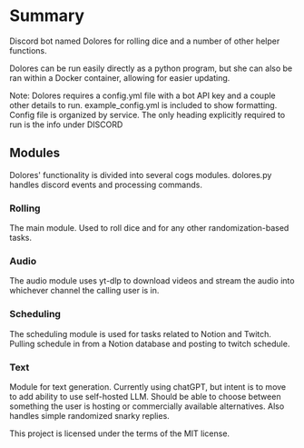 # Summary

Discord bot named Dolores for rolling dice and a number of other helper functions.

Dolores can be run easily directly as a python program, but she can also be ran within a Docker container, allowing for easier updating.

Note: Dolores requires a config.yml file with a bot API key and a couple other details to run. example_config.yml is included to show formatting. Config file is organized by service. The only heading explicitly required to run is the info under DISCORD

## Modules

Dolores' functionality is divided into several cogs modules. dolores.py handles discord events and processing commands.

### Rolling

The main module. Used to roll dice and for any other randomization-based tasks.

### Audio

The audio module uses yt-dlp to download videos and stream the audio into whichever channel the calling user is in.

### Scheduling

The scheduling module is used for tasks related to Notion and Twitch. Pulling schedule in from a Notion database and posting to twitch schedule.

### Text

Module for text generation. Currently using chatGPT, but intent is to move to add ability to use self-hosted LLM. Should be able to choose between something the user is hosting or commercially available alternatives. Also handles simple randomized snarky replies.

This project is licensed under the terms of the MIT license.